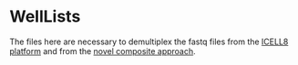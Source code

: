 # WellLists
The files here are necessary to demultiplex the fastq files from the [ICELL8 platform](https://www.ncbi.nlm.nih.gov/geo/query/acc.cgi?acc=GSE179204) and from the [novel composite approach](https://www.ncbi.nlm.nih.gov/geo/query/acc.cgi?acc=GSM5411467).
